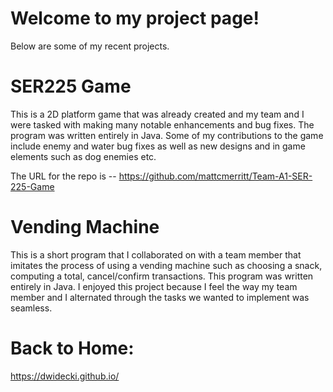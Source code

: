 # Welcome to my project page!

Below are some of my recent projects.

# SER225 Game
This is a 2D platform game that was already created and my team and I were tasked with making many notable enhancements and bug fixes. The program was written entirely in Java. Some of my contributions to the game include enemy and water bug fixes as well as new designs and in game elements such as dog enemies etc.

The URL for the repo is -- https://github.com/mattcmerritt/Team-A1-SER-225-Game

# Vending Machine
This is a short program that I collaborated on with a team member that imitates the process of using a vending machine such as choosing a snack, computing a total, cancel/confirm transactions. This program was written entirely in Java. I enjoyed this project because I feel the way my team member and I alternated through the tasks we wanted to implement was seamless.

# Back to Home:

https://dwidecki.github.io/
